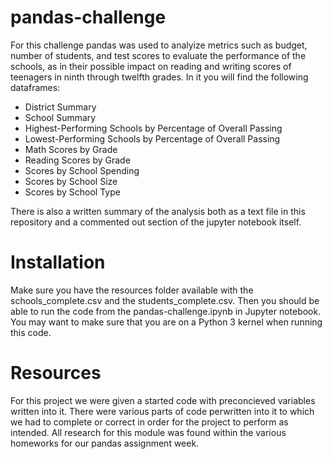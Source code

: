 # pandas-challenge

For this challenge pandas was used to analyize metrics such as budget, number of students, and test scores to evaluate the performance of the schools, as in their possible impact on reading and writing scores of teenagers in ninth through twelfth grades.  In it you will find the following dataframes:

- District Summary
- School Summary
- Highest-Performing Schools by Percentage of Overall Passing
- Lowest-Performing Schools by Percentage of Overall Passing
- Math Scores by Grade
- Reading Scores by Grade
- Scores by School Spending
- Scores by School Size
- Scores by School Type

There is also a written summary of the analysis both as a text file in this repository and a commented out section of the jupyter notebook itself.

# Installation

Make sure you have the resources folder available with the schools_complete.csv and the students_complete.csv.  Then you should be able to run the code from the pandas-challenge.ipynb in Jupyter notebook.  You may want to make sure that you are on a Python 3 kernel when running this code.

# Resources

For this project we were given a started code with preconcieved variables written into it.  There were various parts of code perwritten into it to which we had to complete or correct in order for the project to perform as intended.  All research for this module was found within the various homeworks for our pandas assignment week.

